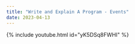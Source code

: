 ```yaml
---
title: "Write and Explain A Program - Events"
date: 2023-04-13
---
```


{% include youtube.html id="yK5DSq8FWHI" %}

